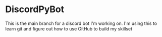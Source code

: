 # DiscordPyBot
This is the main branch for a discord bot I'm working on.
I'm using this to learn git and figure out how to use GitHub to build my skillset
